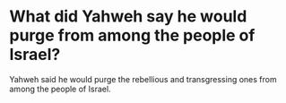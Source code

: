 # What did Yahweh say he would purge from among the people of Israel?

Yahweh said he would purge the rebellious and transgressing ones from among the people of Israel.
